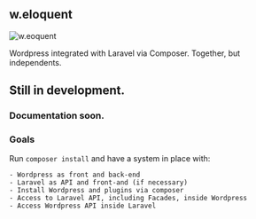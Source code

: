 w.eloquent
------------------
![w.eoquent](https://github.com/bruno-barros/w.eloquent/blob/master/src/themes/base/screenshot.png)

Wordpress integrated with Laravel via Composer. Together, but independents.

## Still in development.
### Documentation soon.

### Goals
Run `composer install` and have a system in place with:

	- Wordpress as front and back-end
	- Laravel as API and front-and (if necessary)
	- Install Wordpress and plugins via composer
	- Access to Laravel API, including Facades, inside Wordpress
	- Access Wordpress API inside Laravel